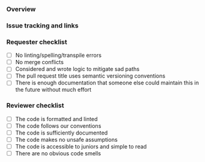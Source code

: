 ### Overview
<!-- Brief description of what you are doing in this pull request --> 

<!-- Brief description of why are you doing this in this pull request -->

<!-- Was this tested in any way (if needed)? -->

### Issue tracking and links
<!-- Link to a Shortcut story or Github task, etc. -->

### Requester checklist
- [ ] No linting/spelling/transpile errors
- [ ] No merge conflicts
- [ ] Considered and wrote logic to mitigate sad paths
- [ ] The pull request title uses semantic versioning conventions
- [ ] There is enough documentation that someone else could maintain this in the future without much effort

### Reviewer checklist
- [ ] The code is formatted and linted
- [ ] The code follows our conventions
- [ ] The code is sufficiently documented
- [ ] The code makes no unsafe assumptions
- [ ] The code is accessible to juniors and simple to read
- [ ] There are no obvious code smells
